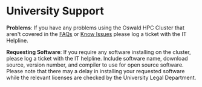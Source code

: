# University Support

**Problems**: If you have any problems using the Oswald HPC Cluster that aren't covered in the [FAQs](/support/faqs) or [Know Issues](/support/known-issues) please log a ticket with the IT Helpline.

**Requesting Software**: If you require any software installing on the cluster, please log a ticket with the IT helpline. Include software name, download source, version number, and compiler to use for open source software. Please note that there may a delay in installing your requested software while the relevant licenses are checked by the University Legal Department.
